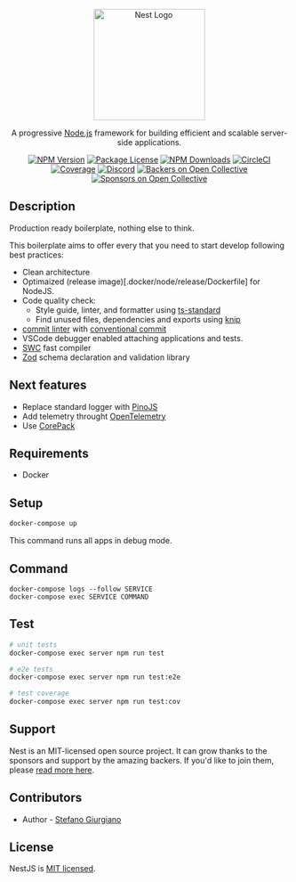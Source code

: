 <p align="center">
  <a href="http://nestjs.com/" target="blank"><img src="https://nestjs.com/img/logo-small.svg" width="200" alt="Nest Logo" /></a>
</p>

[circleci-image]: https://img.shields.io/circleci/build/github/nestjs/nest/master?token=abc123def456
[circleci-url]: https://circleci.com/gh/nestjs/nest

  <p align="center">A progressive <a href="http://nodejs.org" target="_blank">Node.js</a> framework for building efficient and scalable server-side applications.</p>
    <p align="center">
<a href="https://www.npmjs.com/~nestjscore" target="_blank"><img src="https://img.shields.io/npm/v/@nestjs/core.svg" alt="NPM Version" /></a>
<a href="https://www.npmjs.com/~nestjscore" target="_blank"><img src="https://img.shields.io/npm/l/@nestjs/core.svg" alt="Package License" /></a>
<a href="https://www.npmjs.com/~nestjscore" target="_blank"><img src="https://img.shields.io/npm/dm/@nestjs/common.svg" alt="NPM Downloads" /></a>
<a href="https://circleci.com/gh/nestjs/nest" target="_blank"><img src="https://img.shields.io/circleci/build/github/nestjs/nest/master" alt="CircleCI" /></a>
<a href="https://coveralls.io/github/nestjs/nest?branch=master" target="_blank"><img src="https://coveralls.io/repos/github/nestjs/nest/badge.svg?branch=master#9" alt="Coverage" /></a>
<a href="https://discord.gg/G7Qnnhy" target="_blank"><img src="https://img.shields.io/badge/discord-online-brightgreen.svg" alt="Discord"/></a>
<a href="https://opencollective.com/nest#backer" target="_blank"><img src="https://opencollective.com/nest/backers/badge.svg" alt="Backers on Open Collective" /></a>
<a href="https://opencollective.com/nest#sponsor" target="_blank"><img src="https://opencollective.com/nest/sponsors/badge.svg" alt="Sponsors on Open Collective" /></a>
</p>
  <!--[![Backers on Open Collective](https://opencollective.com/nest/backers/badge.svg)](https://opencollective.com/nest#backer)
  [![Sponsors on Open Collective](https://opencollective.com/nest/sponsors/badge.svg)](https://opencollective.com/nest#sponsor)-->

## Description

Production ready boilerplate, nothing else to think.

This boilerplate aims to offer every that you need to start develop following best practices:
- Clean architecture
- Optimaized (release image)[.docker/node/release/Dockerfile] for NodeJS.
- Code quality check:
  - Style guide, linter, and formatter using [ts-standard](https://github.com/standard/ts-standard)
  - Find unused files, dependencies and exports using [knip](https://knip.dev/)
- [commit linter](https://github.com/conventional-changelog/commitlint/tree/master/@commitlint/config-conventional) with [conventional commit](https://www.conventionalcommits.org/en/v1.0.0/)
- VSCode debugger enabled attaching applications and tests.
- [SWC](https://swc.rs/) fast compiler
- [Zod](https://zod.dev/) schema declaration and validation library

## Next features
- Replace standard logger with [PinoJS](https://github.com/pinojs/pino)
- Add telemetry throught [OpenTelemetry](https://opentelemetry.io/)
- Use [CorePack](https://nodejs.org/docs/latest-v20.x/api/corepack.html)

## Requirements

-   Docker

## Setup

```bash
docker-compose up
```

This command runs all apps in debug mode.

## Command
```
docker-compose logs --follow SERVICE
docker-compose exec SERVICE COMMAND
```

## Test

```bash
# unit tests
docker-compose exec server npm run test

# e2e tests
docker-compose exec server npm run test:e2e

# test coverage
docker-compose exec server npm run test:cov
```

## Support

Nest is an MIT-licensed open source project. It can grow thanks to the sponsors and support by the amazing backers. If you'd like to join them, please [read more here](https://docs.nestjs.com/support).

## Contributors

-   Author - [Stefano Giurgiano](mailto:_)

## License

NestJS is [MIT licensed](LICENSE).
